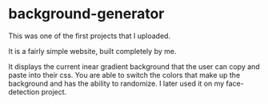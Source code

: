 # background-generator

This was one of the first projects that I uploaded.

It is a fairly simple website, built completely by me.

It displays the current inear gradient background that the user can copy and paste into their css. You are able to switch the colors that make up the background and has the ability to randomize. I later used it on my face-detection project.
